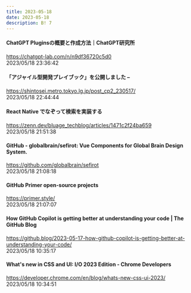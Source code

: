 ```yaml
---
title: 2023-05-18
date: 2023-05-18
description: B! 7
---
```


#### ChatGPT Pluginsの概要と作成方法｜ChatGPT研究所
https://chatgpt-lab.com/n/n9df36720c5d0<br>
2023/05/18 23:36:42<br>


#### 「アジャイル型開発プレイブック」を公開しました –
https://shintosei.metro.tokyo.lg.jp/post_cp2_230517/<br>
2023/05/18 22:44:44<br>


#### React Native でなぞって検索を実装する
https://zenn.dev/bluage_techblog/articles/1471c2f24ba659<br>
2023/05/18 21:51:38<br>


#### GitHub - globalbrain/sefirot: Vue Components for Global Brain Design System.
https://github.com/globalbrain/sefirot<br>
2023/05/18 21:08:18<br>


#### GitHub Primer open-source projects
https://primer.style/<br>
2023/05/18 21:07:07<br>


#### How GitHub Copilot is getting better at understanding your code | The GitHub Blog
https://github.blog/2023-05-17-how-github-copilot-is-getting-better-at-understanding-your-code/<br>
2023/05/18 10:35:17<br>


#### What's new in CSS and UI: I/O 2023 Edition - Chrome Developers
https://developer.chrome.com/en/blog/whats-new-css-ui-2023/<br>
2023/05/18 10:34:51<br>


